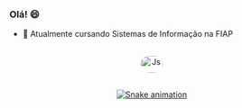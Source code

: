 ### Olá! 😄


- 🌱 Atualmente cursando Sistemas de Informação na FIAP
<div align="center">
  <a href="https://github.com/Langrls
  <img height="180em" src="https://github-readme-stats.vercel.app/api?username=Langrls&show_icons=true&theme=highcontrast&include_all_commits=true&count_private=true%22/%3E
  <img height="180em" src="https://github-readme-stats.vercel.app/api/top-langs/?username=Langrls&layout=compact&langs_count=7&theme=highcontrast%22/%3E
</div>

<div style="display: inline_block"><br>
  <img align="center" alt="Js" height="30" width="40" src="https://raw.githubusercontent.com/devicons/devicon/master/icons/javascript/javascript-plain.svg%22%3E
  <img align="center" alt="HTML" height="30" width="40" src="https://raw.githubusercontent.com/devicons/devicon/master/icons/html5/html5-original.svg%22%3E
  <img align="center" alt="CSS" height="30" width="40" src="https://raw.githubusercontent.com/devicons/devicon/master/icons/css3/css3-original.svg%22%3E
  <img align="center" alt="Java" height="30" width="40" src="https://raw.githubusercontent.com/devicons/devicon/master/icons/java/java-plain.svg%22%3E
  <img align="center" alt="Python" height="30" width="40" src="https://raw.githubusercontent.com/devicons/devicon/master/icons/python/python-original.svg%22%3E
  <img align="center" alt="Csharp" height="30" width="40" src="https://raw.githubusercontent.com/devicons/devicon/master/icons/csharp/csharp-original.svg%22%3E
  <img align="center" alt="React" height="30" width="40" src="https://raw.githubusercontent.com/devicons/devicon/master/icons/react/react-original.svg%22%3E
  <img align="right" alt="pic" height="150" style="border-radius:50px;" src="https://i.imgflip.com/6vvyya.gif"
</div>

##

<div>

</div>

![Snake animation](https://github.com/Langrls/Langrls/blob/output/github-contribution-grid-snake.svg)
